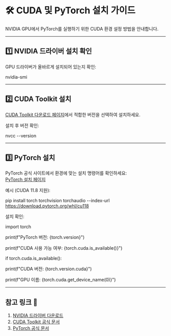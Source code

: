 # 🛠️ CUDA 및 PyTorch 설치 가이드

NVIDIA GPU에서 PyTorch를 실행하기 위한 CUDA 환경 설정 방법을 안내합니다.

---

## 1️⃣ NVIDIA 드라이버 설치 확인

GPU 드라이버가 올바르게 설치되어 있는지 확인:

nvidia-smi

---

## 2️⃣ CUDA Toolkit 설치

[CUDA Toolkit 다운로드 페이지](https://developer.nvidia.com/cuda-toolkit)에서 적합한 버전을 선택하여 설치하세요.

설치 후 버전 확인:

nvcc --version

---

## 3️⃣ PyTorch 설치

PyTorch 공식 사이트에서 환경에 맞는 설치 명령어를 확인하세요:  
[PyTorch 설치 페이지](https://pytorch.org/get-started/locally/)

예시 (CUDA 11.8 지원):

pip install torch torchvision torchaudio --index-url https://download.pytorch.org/whl/cu118

설치 확인:

import torch

print(f"PyTorch 버전: {torch.version}")

print(f"CUDA 사용 가능 여부: {torch.cuda.is_available()}")

if torch.cuda.is_available():

print(f"CUDA 버전: {torch.version.cuda}")

print(f"GPU 이름: {torch.cuda.get_device_name(0)}")

---

## 참고 링크 🔗

1. [NVIDIA 드라이버 다운로드](https://www.nvidia.com/Download/index.aspx)  
2. [CUDA Toolkit 공식 문서](https://docs.nvidia.com/cuda/)  
3. [PyTorch 공식 문서](https://pytorch.org/docs/)
